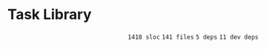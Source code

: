 # Task Library

<p align="right"><code>1418 sloc</code>&nbsp;<code>141 files</code>&nbsp;<code>5 deps</code>&nbsp;<code>11 dev deps</code></p>



<br />

<!-- START doctoc -->
<!-- END doctoc -->

